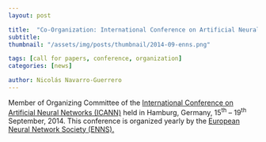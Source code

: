 ```yaml
---
layout: post

title:  "Co-Organization: International Conference on Artificial Neural Networks (ICANN)"
subtitle: 
thumbnail: "/assets/img/posts/thumbnail/2014-09-enns.png"

tags: [call for papers, conference, organization]
categories: [news]

author: Nicolás Navarro-Guerrero
---
```


Member of Organizing Committee of the <a href="https://e-nns.org/icanns/2014-2/" target="_blank">International Conference on Artificial Neural Networks (ICANN)</a> held in Hamburg, Germany, 15<sup>th</sup> &ndash; 19<sup>th</sup> September, 2014. This conference is organized yearly by the <a href="https://e-nns.org/" target="_blank">European Neural Network Society (ENNS).</a>

<!--more-->

